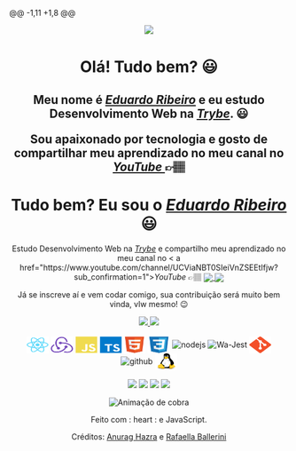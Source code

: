 @@ -1,11 +1,8 @@
<p align="center" style="border-radius:100%"><img height="auto" width="20%" src="/assets/perfil-trybe-1.png" ></p>

<div>
  <h1 align="center">Olá! Tudo bem? 😃️</h1>
  <h2 align="center">Meu nome é <a href="https://www.linkedin.com/in/edududuribeiro/"><i>Eduardo Ribeiro</i></a> e eu estudo Desenvolvimento Web na <a href="https://www.betrybe.com/"><i>Trybe</i></a>. 😃️
  <p align="center"> Sou apaixonado por tecnologia e gosto de compartilhar meu aprendizado no meu canal no <a href="https://www.youtube.com/channel/UCViaNBT0SIeiVnZSEEtIfjw?sub_confirmation=1"><i>YouTube </i></a><span> 👉🏽️</span>
  <h1 align="center">Tudo bem? Eu sou o <a href="https://www.linkedin.com/in/edududuribeiro/"><i>Eduardo Ribeiro</i></a> 😃️</h1>
  <p align="center">Estudo Desenvolvimento Web na <a href="https://www.betrybe.com/"><i>Trybe</i></a> e compartilho meu aprendizado no meu canal no < a href="https://www.youtube.com/channel/UCViaNBT0SIeiVnZSEEtIfjw?sub_confirmation=1"><i>YouTube</i></a><span> 👉🏽️</span>
  <a align="rigth" href="https://www.youtube.com/channel/UCViaNBT0SIeiVnZSEEtIfjw?sub_confirmation=1" target="_blank">
    <img width=" 15 %" align="center" valign="middle" src="https://img.shields.io/youtube/channel/subscribers/UCViaNBT0SIeiVnZSEEtIfjw?label=iCode&style=social " target="_blank" />
    <img width=" 10 %" align="center" valign="middle" src="https://img.shields.io/youtube/channel/subscribers/UCViaNBT0SIeiVnZSEEtIfjw?label=iCode&style=social " target="_blank" />
  </a><br>
  <p align="center">Já se inscreve aí e vem codar comigo, sua contribuição será muito bem vinda, vlw mesmo! 😉️</h2>
</div>
<!-- <h1 align="center">
  Trybe
</h1>
<p align="center"><i>"A Trybe é uma escola do futuro para qualquer pessoa que deseja construir uma carreira de sucesso em tecnologia. Como estudante a pessoa ainda tem a opção de pagar os estudos apenas quando estiver e com um bom trabalho."</i></p> -->
<div align="center">
  <a href="https://github.com/duribeiro">
    <img height="150em" src="https://github-readme-stats.vercel.app/api?username=duribeiro&count_private=true&include_all_commits=true&show_icons=true&theme=dracula&hide_border=false&show_owner=true"/>
    <img height="150em" src="https://github-readme-stats.vercel.app/api/top-langs/?username=duribeiro&theme=dracula&hide_border=false&&layout=compact"/>
  </a>
</div>
<div align="center" valign="top"><br>
  <img align="center" alt="React" height="30" width="40" src="https://raw.githubusercontent.com/devicons/devicon/master/icons/react/react-original.svg ">
  <img align="center" alt="Redux" height="30" width="40" src="https://raw.githubusercontent.com/devicons/devicon/master/icons/redux/redux-original.svg ">
  <img align="center" alt="Js" height="30" width="40" src="https://raw.githubusercontent.com/devicons/devicon/master/icons/javascript/javascript-plain.svg ">
  <img align="center" alt="Js" height="30" width="40" src="https://raw.githubusercontent.com/devicons/devicon/master/icons/typescript/typescript-plain.svg ">
  <img align="center" alt="HTML" height="30" width="40" src="https://raw.githubusercontent.com/devicons/devicon/master/icons/html5/html5-original.svg ">
  <img align="center" alt="CSS" height="30" width="40" src="https://raw.githubusercontent.com/devicons/devicon/master/icons/css3/css3-original.svg ">
  <img align="center" alt="nodejs" height="30" width="40" src="https://cdn.worldvectorlogo.com/logos/nodejs-icon.svg">
  <img align="center" alt="Wa-Jest" height="30" width="40" src="https://cdn.jsdelivr.net/gh/devicons/devicon/icons/jest/jest-plain .svg">
  <img align="center" alt="git" height="30" width="40" src="https://raw.githubusercontent.com/devicons/devicon/master/icons/git/git-original.svg ">
  <img align="center" alt="github" height="35" width="35" src="/assets/GitHub.png">
<!--    <img align="center" alt="github" height="30" width="40" src="https://raw.githubusercontent.com/devicons/devicon/master/icons/github/github -original.svg"> -->
  <img align="center" alt="linux" height="30" width="40" src="https://raw.githubusercontent.com/devicons/devicon/master/icons/linux/linux-original.svg ">
</div><br>
<div align="center">
  <a href="https://www.youtube.com/channel/UCViaNBT0SIeiVnZSEEtIfjw?sub_confirmation=1" target="_blank"><img src="https://img.shields.io/badge/YouTube-FF0000? style=for-the-badge&logo=youtube&logoColor=white" target="_blank"></a>
  <a href="https://www.instagram.com/edu.duduribeiro/" target="_blank"><img src="https://img.shields.io/badge/-Instagram-%23E4405F?style =for-the-badge&logo=instagram&logoColor=white" target="_blank"></a>
  <!-- <a href="https://www.facebook.com/pr.eduardoribeiro" target="_blank"><img src="https://img.shields.io/badge/Facebook-1877F2? style=for-the-badge&logo=facebook&logoColor=white" target="_blank"></a>   -->
  <a href="https://www.linkedin.com/in/edududuribeiro/" target="_blank"><img src="https://img.shields.io/badge/-LinkedIn-%230077B5?style =for-the-badge&logo=linkedin&logoColor=white" target="_blank"></a>
  <a href="mailto:eduardo.duduribeiro1@gmail.com"><img src="https://img.shields.io/badge/-Gmail-%23333?style=for-the-badge&logo=gmail&logoColor=white " target="_blank"></a>
</div>
<div align="center">
  
  ![ Animação de cobra ](https://github.com/danielbped/danielbped/blob/output/github-contribution-grid-snake.svg)
  
</div>
<div align="center">
  <p>Feito com : heart : e JavaScript.</p>
  <p>Créditos: <a href="https://github.com/anuraghazra/github-readme-stats">Anurag Hazra</a> e <a href="https://github.com/rafaballerini"> Rafaella Ballerini</a></p>
</div>
